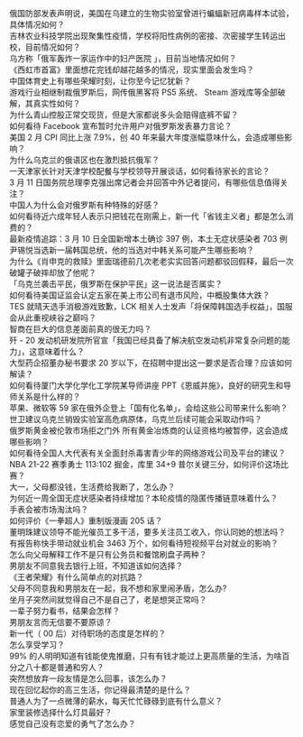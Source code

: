 俄国防部发表声明说，美国在乌建立的生物实验室曾进行蝙蝠新冠病毒样本试验，具体情况如何？  
吉林农业科技学院出现聚集性疫情，学校将阳性病例的密接、次密接学生转运出校，目前情况如何？  
乌方称「俄军轰炸一家运作中的妇产医院 」，目前当地情况如何？  
《西虹市首富》里面想花完钱却越花越多的情况，现实里面会发生吗？  
中国体育史上有哪些荣耀时刻，让你至今记忆犹新？  
游戏行业相继制裁俄罗斯后，网传俄黑客将 PS5 系统、 Steam 游戏库等全部破解，其真实性如何？  
为什么青山控股正常交现货，但是大家都说多头会赔得底裤不留？  
如何看待 Facebook 宣布暂时允许用户对俄罗斯发表暴力言论？  
美国 2 月 CPI 同比上涨 7.9%，创 40 年来最大年度涨幅意味什么，会造成哪些影响？  
为什么乌克兰的俄语区也在激烈抵抗俄军？  
一天津家长针对天津学校配餐与学校领导开展谈话，如何看待家长的言论？  
3 月 11 日国务院总理李克强出席记者会并回答中外记者提问，有哪些信息值得关注？  
中国人为什么会对俄罗斯有种特殊的好感？  
如何看待近六成年轻人表示只把钱花在刚需上，新一代「省钱主义者」都是怎么消费的？  
最新疫情追踪：3 月 10 日全国新增本土确诊 397 例，本土无症状感染者 703 例  
尹锡悦当选新一届韩国总统，他的当选对中韩关系可能产生哪些影响？  
为什么《肖申克的救赎》里面瑞德前几次老老实实回答问题都驳回假释，最后一次破罐子破摔却放了他呢？  
「乌克兰袭击平民，俄罗斯在保护平民」这一说法是否属实？  
如何看待美国证监会认定五家在美上市公司有退市风险，中概股集体大跌？  
TES 就晴天选手消极游戏致歉，LCK 相关人士发声「将保障韩国选手权益」，国服会从此重视峡谷之巅吗？  
智商在巨大的信息差面前真的很无力吗？  
歼 - 20 发动机研发院所官宣「我国已经具备了解决航空发动机非常复杂问题的能力」，这意味着什么？  
大型药企招董办秘书要求 20 岁以下，在招聘中提出这一要求是否合理？应该如何解读？  
如何看待厦门大学化学化工学院某导师讲座 PPT《恩威并施》，良好的研究生和导师关系是什么样的？  
苹果、微软等 59 家在俄外企登上「国有化名单」，会给这些公司带来什么影响？  
世卫建议乌克兰销毁实验室高危病原体，乌克兰后续可能会采取动作吗？  
俄罗斯黄金被伦敦市场拒之门外 所有黄金冶炼商的认证资格均被暂停，这会造成哪些影响？  
如何看待全国人大代表有关全面封杀毒害青少年的网络游戏公司及平台的建议？  
NBA 21-22 赛季勇士 113:102 掘金，库里 34+9 普尔关键三分，如何评价这场比赛？  
大一，父母都没钱，生活费给我断了，怎么办？  
为何近一周全国无症状感染者持续增加？本轮疫情的隐匿传播链意味着什么？  
手表会被市场淘汰吗？  
如何评价《一拳超人》重制版漫画 205 话？  
董明珠建议领导不能光催员工多干活，要多关注员工收入，你认同她的想法吗？  
有报告称快手带动就业机会 3463 万个，如何看待短视频平台对就业的影响？  
怎么向父母解释工作不是只有公务员和餐馆刷盘子两种？  
男朋友不同意我去银行上班，不知道该如何选择？  
《王者荣耀》有什么简单点的对抗路？  
父母不同意我和男朋友在一起，我不想和家里闹矛盾，怎么办?  
坐月子突然间就觉得自己不是自己了，老是想哭正常吗？  
一辈子努力看书，结果会怎样？  
男朋友言而无信要不要原谅？  
新一代（ 00 后）对待职场的态度是怎样的？  
怎么享受学习？  
99% 的人明明知道有钱能使鬼推磨，只有有钱才能过上更高质量的生活，为啥百分之八十都是普通和穷人？  
突然想放弃一段友情是怎么回事，该怎么办？  
现在回忆起你的高三生活，你记得最清楚的是什么？  
普通人为了一点微薄的薪水，每天忙忙碌碌到底有什么意义？  
家里装修选择什么灯具最好？  
感觉自己没有恋爱的勇气了怎么办？  
